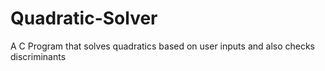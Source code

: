 # Quadratic-Solver
A C Program that solves quadratics based on user inputs and also checks discriminants

